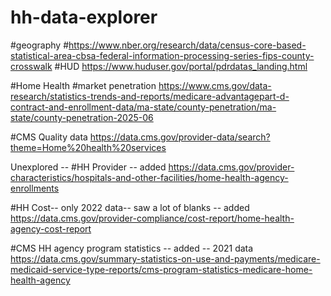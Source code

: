 # hh-data-explorer

#geography
#https://www.nber.org/research/data/census-core-based-statistical-area-cbsa-federal-information-processing-series-fips-county-crosswalk
#HUD
https://www.huduser.gov/portal/pdrdatas_landing.html



#Home Health
#market penetration
https://www.cms.gov/data-research/statistics-trends-and-reports/medicare-advantagepart-d-contract-and-enrollment-data/ma-state/county-penetration/ma-state/county-penetration-2025-06

#CMS Quality data
https://data.cms.gov/provider-data/search?theme=Home%20health%20services

Unexplored --
#HH Provider -- added
https://data.cms.gov/provider-characteristics/hospitals-and-other-facilities/home-health-agency-enrollments

#HH Cost-- only 2022 data-- saw a lot of blanks -- added
https://data.cms.gov/provider-compliance/cost-report/home-health-agency-cost-report

#CMS HH agency program statistics -- added -- 2021 data
https://data.cms.gov/summary-statistics-on-use-and-payments/medicare-medicaid-service-type-reports/cms-program-statistics-medicare-home-health-agency